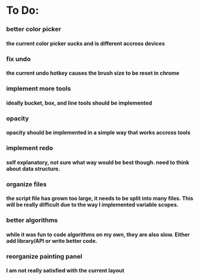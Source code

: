 # To Do:
### better color picker
#### the current color picker sucks and is different accross devices
### fix undo
#### the current undo hotkey causes the brush size to be reset in chrome
### implement more tools
#### ideally bucket, box, and line tools should be implemented
### opacity
#### opacity should be implemented in a simple way that works accross tools
### implement redo
#### self explanatory, not sure what way would be best though. need to think about data structure.
### organize files
#### the script file has grown too large, it needs to be split into many files. This will be really difficult due to the way I implemented variable scopes.
### better algorithms
#### while it was fun to code algorithms on my own, they are also slow. Either add library/API or write better code.
### reorganize painting panel
#### I am not really satisfied with the current layout